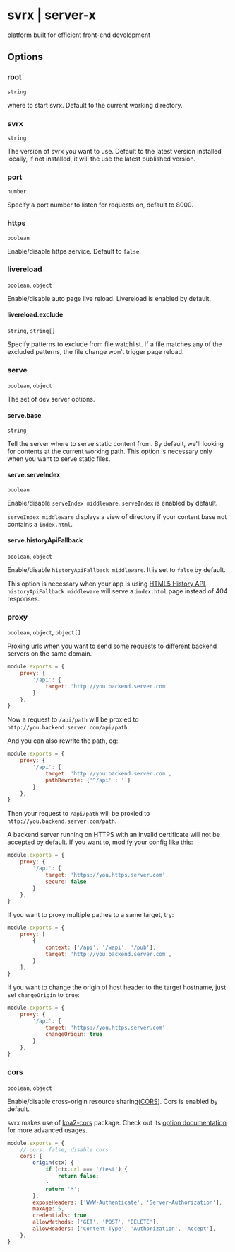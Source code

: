 # svrx | server-x

platform built for efficient front-end development

## Options

### root

`string`

where to start svrx. Default to the current working directory.

### svrx

`string`

The version of svrx you want to use.
Default to the latest version installed locally, if not installed, it will the use the latest published version.

### port

`number`

Specify a port number to listen for requests on, default to 8000.

### https

`boolean`

Enable/disable https service. Default to `false`.

### livereload

`boolean`, `object`

Enable/disable auto page live reload.
Livereload is enabled by default.

#### livereload.exclude

`string`, `string[]`

Specify patterns to exclude from file watchlist. 
If a file matches any of the excluded patterns, the file change won’t trigger page reload.

### serve

`boolean`, `object`

The set of dev server options. 

#### serve.base

`string`

Tell the server where to serve static content from. By default, we'll looking for contents at the current working path. 
This option is necessary only when you want to serve static files. 

#### serve.serveIndex 

`boolean`

Enable/disable `serveIndex middleware`. `serveIndex` is enabled by default.

`serveIndex middleware` displays a view of directory if your content base not contains a `index.html`.

#### serve.historyApiFallback

`boolean`, `object`

Enable/disable `historyApiFallback middleware`. It is set to `false` by default.

This option is necessary when your app is using [HTML5 History API](https://developer.mozilla.org/en-US/docs/Web/API/History), 
`historyApiFallback middleware` will serve a `index.html` page instead of 404 responses. 

### proxy

`boolean`, `object`, `object[]`

Proxing urls when you want to send some requests to different backend servers on the same domain.

```js
module.exports = {
    proxy: {
        '/api': {
            target: 'http://you.backend.server.com'  
        }
    },
}
```

Now a request to `/api/path` will be proxied to `http://you.backend.server.com/api/path`.

And you can also rewrite the path, eg:

```js
module.exports = {
    proxy: {
        '/api': {
            target: 'http://you.backend.server.com',
            pathRewrite: {'^/api' : ''} 
        }
    },
}
```

Then your request to `/api/path` will be proxied to `http://you.backend.server.com/path`.

A backend server running on HTTPS with an invalid certificate will not be accepted by default.
If you want to, modify your config like this:

```js
module.exports = {
    proxy: {
        '/api': {
            target: 'https://you.https.server.com',
            secure: false 
        }
    },
}
```

If you want to proxy multiple pathes to a same target, try:

```js
module.exports = {
    proxy: [
        {
            context: ['/api', '/wapi', '/pub'],
            target: 'http://you.backend.server.com',
        }  
    ],
}
```

If you want to change the origin of host header to the target hostname, just set `changeOrigin` to `true`:

```js
module.exports = {
    proxy: {
        '/api': {
            target: 'https://you.https.server.com',
            changeOrigin: true 
        }
    },
}
```

### cors

`boolean`, `object`

Enable/disable cross-origin resource sharing([CORS](https://developer.mozilla.org/en-US/docs/Web/HTTP/CORS)).
Cors is enabled by default. 

svrx makes use of [koa2-cors](https://github.com/zadzbw/koa2-cors) package.
Check out its [option documentation](https://github.com/zadzbw/koa2-cors#options) for more advanced usages.

```js
module.exports = {
    // cors: false, disable cors
    cors: {
        origin(ctx) {
            if (ctx.url === '/test') {
                return false;
            }
            return '*';
        },
        exposeHeaders: ['WWW-Authenticate', 'Server-Authorization'],
        maxAge: 5,
        credentials: true,
        allowMethods: ['GET', 'POST', 'DELETE'],
        allowHeaders: ['Content-Type', 'Authorization', 'Accept'],
    },
}
```
